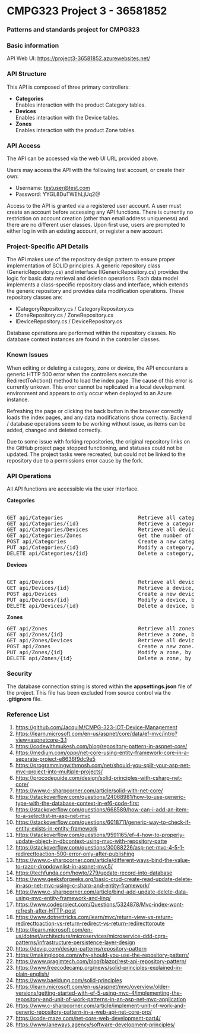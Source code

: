 # CMPG323 Project 3 - 36581852 
### Patterns and standards project for CMPG323
### Basic information 
API Web UI: https://project3-36581852.azurewebsites.net/

### API Structure 
This API is composed of three primary controllers: 

- **Categories**  
Enables interaction with the product Category tables. 
- **Devices**  
Enables interaction with the Device tables. 
- **Zones**  
Enables interaction with the product Zone tables.
 
### API Access 
The API can be accessed via the web UI URL provided above. 

Users may access the API with the following test account, or create their own:
- Username: testuser@test.com
- Password: YYGL8DuTWEhLjUq2@

Access to the API is granted via a registered user account. A user must create an account before accessing any API functions. There is currently no restriction
on account creation (other than email address uniqueness) and there are no different user classes. 
Upon first use, users are prompted to either log in with an existing account, or register a new account.

### Project-Specific API Details
The APi makes use of the repository design pattern to ensure proper implementation of SOLID principles. 
A generic repository class (GenericRepository.cs) and interface (IGenericRepository.cs) provides the logic for basic data retrieval and deletion operations.
Each data model implements a class-specific repository class and interface, which extends the generic repository and provides data modification operations.
These repository classes are:
- ICategoryRepository.cs / CategoryRepository.cs
- IZoneRepository.cs / ZoneRepository.cs
- IDeviceRepository.cs / DeviceRepository.cs

Database operations are performed within the repository classes. No database context instances are found in the controller classes.

### Known Issues
When editing or deleting a category, zone or device, the API encounters a generic HTTP 500 error when the controllers execute the RedirectToAction() method to load the index page. The cause of this error is currently unkown. This error cannot be replicated in a local development environment and appears to only occur when deployed to an Azure instance.

Refreshing the page or clicking the back button in the browser correctly loads the index pages, and any data modifications show correctly. Backend / database operations seem to be working without issue, as items can be added, changed and deleted correctly.

Due to some issue with forking repositories, the original repository links on the GitHub project page stopped functioning, and statuses could not be updated. The project tasks were recreated, but could not be linked to the repository due to a permissions error cause by the fork.

### API Operations 

All API functions are accessible via the user interface.

**Categories** 
<pre> 
GET api/Categories                        Retrieve all categories.
GET api/Categories/{id}                   Retrieve a category, by category ID.
GET api/Categories/Devices                Retrieve all devices within a specific category, based on category ID.
GET api/Categories/Zones                  Get the number of zones associated to a specific category, based on category ID.
POST api/Categories                       Create a new category.
PUT api/Categories/{id}                   Modify a category, by category ID.
DELETE api/Categories/{id}                Delete a category, by category ID.
</pre>

**Devices** 
<pre> 
GET api/Devices                           Retrieve all devices.
GET api/Devices/{id}                      Retrieve a device, by device ID.
POST api/Devices                          Create a new device.
PUT api/Devices/{id}                      Modify a device, by device ID.
DELETE api/Devices/{id}                   Delete a device, by device ID.
</pre>

**Zones**  
<pre>
GET api/Zones                             Retrieve all zones.
GET api/Zones/{id}                        Retrieve a zone, by zone ID.
GET api/Zones/Devices                     Retrieve all devices within a specific zone, based on zone ID.
POST api/Zones                            Create a new zone.
PUT api/Zones/{id}                        Modify a zone, by zone ID.
DELETE api/Zones/{id}                     Delete a zone, by zone ID.
</pre>

### Security
The database connection string is stored within the **appsettings.json** file of the project. This file has been excluded from source control via the **.gitignore** file.

### Reference List

1. https://github.com/JacquiM/CMPG-323-IOT-Device-Management
2. https://learn.microsoft.com/en-us/aspnet/core/data/ef-mvc/intro?view=aspnetcore-3.1
3. https://codewithmukesh.com/blog/repository-pattern-in-aspnet-core/
4. https://medium.com/oppr/net-core-using-entity-framework-core-in-a-separate-project-e8636f9dc9e5
5. https://programmingwithmosh.com/net/should-you-split-your-asp-net-mvc-project-into-multiple-projects/
6. https://procodeguide.com/design/solid-principles-with-csharp-net-core/
7. https://www.c-sharpcorner.com/article/solid-with-net-core/
8. https://stackoverflow.com/questions/24068981/how-to-use-generic-type-with-the-database-context-in-ef6-code-first
9. https://stackoverflow.com/questions/668589/how-can-i-add-an-item-to-a-selectlist-in-asp-net-mvc
10. https://stackoverflow.com/questions/6018711/generic-way-to-check-if-entity-exists-in-entity-framework
11. https://stackoverflow.com/questions/9591165/ef-4-how-to-properly-update-object-in-dbcontext-using-mvc-with-repository-patte
12. https://stackoverflow.com/questions/30088226/asp-net-mvc-4-5-1-redirecttoaction-500-error-only-after-publishing
13. https://www.c-sharpcorner.com/article/different-ways-bind-the-value-to-razor-dropdownlist-in-aspnet-mvc5/
14. https://techfunda.com/howto/279/update-record-into-database
15. https://www.geeksforgeeks.org/basic-crud-create-read-update-delete-in-asp-net-mvc-using-c-sharp-and-entity-framework/
16. https://www.c-sharpcorner.com/article/bind-add-update-delete-data-using-mvc-entity-framework-and-linq/
17. https://www.codeproject.com/Questions/5324878/Mvc-index-wont-refresh-after-HTTP-post
18. https://www.dotnettricks.com/learn/mvc/return-view-vs-return-redirecttoaction-vs-return-redirect-vs-return-redirecttoroute
19. https://learn.microsoft.com/en-us/dotnet/architecture/microservices/microservice-ddd-cqrs-patterns/infrastructure-persistence-layer-design
20. https://deviq.com/design-patterns/repository-pattern
21. https://makingloops.com/why-should-you-use-the-repository-pattern/
22. https://www.pragimtech.com/blog/blazor/rest-api-repository-pattern/
23. https://www.freecodecamp.org/news/solid-principles-explained-in-plain-english/
24. https://www.baeldung.com/solid-principles
25. https://learn.microsoft.com/en-us/aspnet/mvc/overview/older-versions/getting-started-with-ef-5-using-mvc-4/implementing-the-repository-and-unit-of-work-patterns-in-an-asp-net-mvc-application
26. https://www.c-sharpcorner.com/article/implement-unit-of-work-and-generic-repository-pattern-in-a-web-api-net-core-pro/
27. https://code-maze.com/net-core-web-development-part4/
28. https://www.laneways.agency/software-development-principles/
